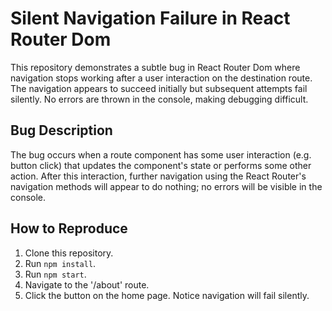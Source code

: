 # Silent Navigation Failure in React Router Dom
This repository demonstrates a subtle bug in React Router Dom where navigation stops working after a user interaction on the destination route.  The navigation appears to succeed initially but subsequent attempts fail silently.  No errors are thrown in the console, making debugging difficult.

## Bug Description
The bug occurs when a route component has some user interaction (e.g. button click) that updates the component's state or performs some other action.  After this interaction, further navigation using the React Router's navigation methods will appear to do nothing; no errors will be visible in the console.

## How to Reproduce
1. Clone this repository.
2. Run `npm install`.
3. Run `npm start`.
4. Navigate to the '/about' route.
5. Click the button on the home page. Notice navigation will fail silently.